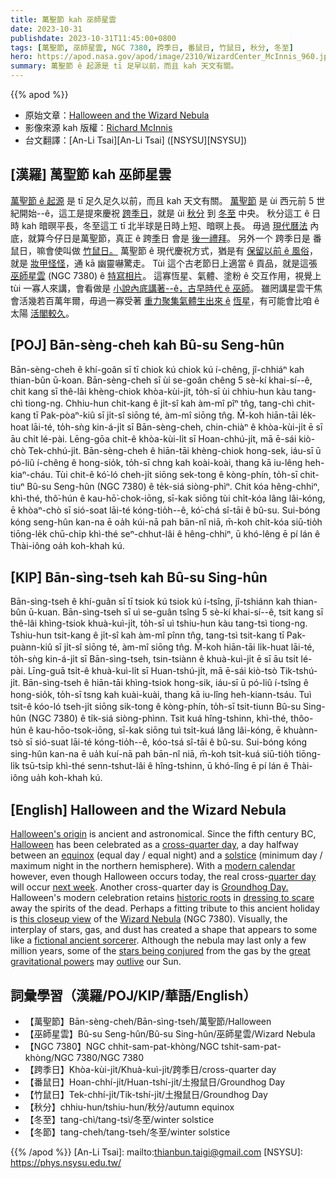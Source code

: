 ```yaml
---
title: 萬聖節 kah 巫師星雲
date: 2023-10-31
publishdate: 2023-10-31T11:45:00+0800
tags: [萬聖節, 巫師星雲, NGC 7380, 跨季日, 番鼠日, 竹鼠日, 秋分, 冬至]
hero: https://apod.nasa.gov/apod/image/2310/WizardCenter_McInnis_960.jpg
summary: 萬聖節 ê 起源是 tī 足早以前，而且 kah 天文有關。
---
```


{{% apod %}}

- 原始文章：[Halloween and the Wizard Nebula](https://apod.nasa.gov/apod/ap231031.html)
- 影像來源 kah 版權：[Richard McInnis](https://www.astrobin.com/users/rmcinnis1/)
- 台文翻譯：[An-Li Tsai][An-Li Tsai] ([NSYSU][NSYSU])

## [漢羅] 萬聖節 kah 巫師星雲
[萬聖節 ê 起源][Halloween's origin] 是 tī 足久足久以前，而且 kah 天文有關。
[萬聖節][Halloween] 是 ùi 西元前 5 世紀開始--ê，這工是提來慶祝 [跨季日][cross-quarter day]，就是 ùi [秋分][equinox] 到 [冬至][solstice] 中央。
秋分這工 ê 日時 kah 暗暝平長，冬至這工 tī 北半球是日時上短、暗暝上長。
毋過 [現代曆法][modern calendar] 內底，就算今仔日是萬聖節，真正 ê 跨[季][quarter day]日 會是 [後一禮拜][next week]。
另外一个 跨季日是 番鼠日，嘛會使叫做 [竹鼠日][Groundhog Day][。][.]
萬聖節 ê 現代慶祝方式，猶是有 [保留以前 ê 風俗][historic roots]，就是 [妝甲怪怪][dressing to scare]，通 kā 幽靈嚇驚走。
Tùi 這个古老節日上適當 ê 貢品，就是這張 [巫師星雲][Wizard Nebula] (NGC 7380) ê [特寫相片][this closeup view]。
這寡恆星、氣體、塗粉 ê 交互作用，視覺上 tùi 一寡人來講，會看做是 [小說內底講著--ê，古早時代 ê 巫師][fictional ancient sorcerer]。
雖罔講星雲干焦會活幾若百萬年爾，毋過一寡受著 [重力聚集氣體生出來 ê][great gravitational powers] [恆星][stars being conjured]，有可能會比咱 ê 太陽 [活閣較久][outlive]。

## [POJ] Bān-sèng-cheh kah Bû-su Seng-hûn
Bān-sèng-cheh ê khí-goân sī tī chiok kú chiok kú í-chêng, jî-chhiáⁿ kah thian-bûn ū-koan.
Bān-sèng-cheh sī ùi se-goân chêng 5 sè-kí khai-sí--ê, chit kang sī thê-lâi khèng-chiok khòa-kùi-ji̍t, to̍h-sī ùi chhiu-hun kàu tang-chì tiong-ng.
Chhiu-hun chit-kang ê ji̍t-sî kah àm-mî pîⁿ tn̂g, tang-chì chit-kang tī Pak-pòaⁿ-kiû sī ji̍t-sî siōng té, àm-mî siōng tn̂g.
M̄-koh hiān-tāi le̍k-hoat lāi-té, to̍h-sǹg kin-á-ji̍t sī Bān-sèng-cheh, chin-chiàⁿ ê khòa-kùi-ji̍t ē sī āu chi̍t lé-pài.
Lēng-gōa chi̍t-ê khòa-kùi-li̍t sī Hoan-chhú-ji̍t, mā ē-sái kiò-chò Tek-chhú-ji̍t.
Bān-sèng-cheh ê hiān-tāi khèng-chiok hong-sek, iáu-sī ū pó-liû í-chêng ê hong-sio̍k, to̍h-sī chng kah koài-koài, thang kā iu-lêng heh-kiaⁿ-cháu.
Tùi chit-ê kó͘-ló cheh-ji̍t siōng sek-tong ê kòng-phín, to̍h-sī chit-tiuⁿ Bû-su Seng-hûn (NGC 7380) ê te̍k-siá siòng-phìⁿ.
Chit kóa hêng-chhiⁿ, khì-thé, thô͘-hún ê kau-hō͘-chok-iōng, sī-kak siōng tùi chi̍t-kóa lâng lâi-kóng, ē khòaⁿ-chò sī sió-soat lāi-té kóng-tio̍h--ê, kó͘-chá sî-tāi ê bû-su.
Sui-bóng kóng seng-hûn kan-na ē oa̍h kúi-nā pah bān-nî niā, m̄-koh chi̍t-kóa siū-tio̍h tiōng-le̍k chū-chi̍p khì-thé seⁿ-chhut-lâi ê hêng-chhiⁿ, ū khó-lêng ē pí lán ê Thài-iông oa̍h koh-khah kú.

## [KIP] Bān-sìng-tseh kah Bû-su Sing-hûn
Bān-sìng-tseh ê khí-guân sī tī tsiok kú tsiok kú í-tsîng, jî-tshiánn kah thian-bûn ū-kuan.
Bān-sìng-tseh sī uì se-guân tsîng 5 sè-kí khai-sí--ê, tsit kang sī thê-lâi khìng-tsiok khuà-kuì-ji̍t, to̍h-sī uì tshiu-hun kàu tang-tsì tiong-ng.
Tshiu-hun tsit-kang ê ji̍t-sî kah àm-mî pînn tn̂g, tang-tsì tsit-kang tī Pak-puànn-kiû sī ji̍t-sî siōng té, àm-mî siōng tn̂g.
M̄-koh hiān-tāi li̍k-huat lāi-té, to̍h-sǹg kin-á-ji̍t sī Bān-sìng-tseh, tsin-tsiànn ê khuà-kuì-ji̍t ē sī āu tsi̍t lé-pài.
Līng-guā tsi̍t-ê khuà-kuì-li̍t sī Huan-tshú-ji̍t, mā ē-sái kiò-tsò Tik-tshú-ji̍t.
Bān-sìng-tseh ê hiān-tāi khìng-tsiok hong-sik, iáu-sī ū pó-liû í-tsîng ê hong-sio̍k, to̍h-sī tsng kah kuài-kuài, thang kā iu-lîng heh-kiann-tsáu.
Tuì tsit-ê kóo-ló tseh-ji̍t siōng sik-tong ê kòng-phín, to̍h-sī tsit-tiunn Bû-su Sing-hûn (NGC 7380) ê ti̍k-siá siòng-phìnn.
Tsit kuá hîng-tshinn, khì-thé, thôo-hún ê kau-hōo-tsok-iōng, sī-kak siōng tuì tsi̍t-kuá lâng lâi-kóng, ē khuànn-tsò sī sió-suat lāi-té kóng-tio̍h--ê, kóo-tsá sî-tāi ê bû-su.
Sui-bóng kóng sing-hûn kan-na ē ua̍h kuí-nā pah bān-nî niā, m̄-koh tsi̍t-kuá siū-tio̍h tiōng-li̍k tsū-tsi̍p khì-thé senn-tshut-lâi ê hîng-tshinn, ū khó-lîng ē pí lán ê Thài-iông ua̍h koh-khah kú.

## [English] Halloween and the Wizard Nebula

[Halloween's origin][Halloween's origin] is ancient and astronomical.
Since the fifth century BC, [Halloween][Halloween] has been celebrated as a [cross-quarter day][cross-quarter day], a day halfway between an [equinox][equinox] (equal day / equal night) and a [solstice][solstice] (minimum day / maximum night in the northern hemisphere).
With a [modern calendar][modern calendar] however, even though Halloween occurs today, the real cross-[quarter day][quarter day] will occur [next week][next week].
Another cross-quarter day is [Groundhog Day][Groundhog Day][.][.]
Halloween's modern celebration retains [historic roots][historic roots] in [dressing to scare][dressing to scare] away the spirits of the dead.
Perhaps a fitting tribute to this ancient holiday is [this closeup view][this closeup view] of the [Wizard Nebula][Wizard Nebula] (NGC 7380).
Visually, the interplay of stars, gas, and dust has created a shape that appears to some like a [fictional ancient sorcerer][fictional ancient sorcerer].
Although the nebula may last only a few million years, some of the [stars being conjured][stars being conjured] from the gas by the [great gravitational powers][great gravitational powers] may [outlive][outlive] our Sun.

## 詞彙學習（漢羅/POJ/KIP/華語/English）
- 【萬聖節】Bān-sèng-cheh/Bān-sìng-tseh/萬聖節/Halloween
- 【巫師星雲】Bû-su Seng-hûn/Bû-su Sing-hûn/巫師星雲/Wizard Nebula
- 【NGC 7380】NGC chhit-sam-pat-khòng/NGC tshit-sam-pat-khòng/NGC 7380/NGC 7380
- 【跨季日】Khòa-kùi-ji̍t/Khuà-kuì-ji̍t/跨季日/cross-quarter day
- 【番鼠日】Hoan-chhí-ji̍t/Huan-tshí-ji̍t/土撥鼠日/Groundhog Day
- 【竹鼠日】Tek-chhí-ji̍t/Tik-tshí-ji̍t/土撥鼠日/Groundhog Day
- 【秋分】chhiu-hun/tshiu-hun/秋分/autumn equinox
- 【冬至】tang-chì/tang-tsì/冬至/winter solstice
- 【冬節】tang-cheh/tang-tseh/冬至/winter solstice

{{% /apod %}}
[An-Li Tsai]: mailto:thianbun.taigi@gmail.com
[NSYSU]: https://phys.nsysu.edu.tw/

[copyright]: https://apod.nasa.gov/apod/fap/lib/about_apod.html#srapply
[License]: https://creativecommons.org/licenses/by/2.0/

[Halloween's origin]:https://www.history.com/topics/halloween/history-of-halloween
[Halloween]:https://en.wikipedia.org/wiki/Halloween
[cross-quarter day]:https://earthsky.org/astronomy-essentials/halloween-derived-from-ancient-celtic-cross-quarter-day/
[equinox]:https://www.timeanddate.com/calendar/september-equinox.html
[solstice]:https://apod.nasa.gov/apod/ap220321.html
[modern calendar]:https://webexhibits.org/calendars/year-countries.html
[quarter day]:https://en.wikipedia.org/wiki/Quarter_days
[next week]:https://sonrisaeast.com/quarter-sun-cross-quarter-calendar/
[Groundhog Day]:https://en.wikipedia.org/wiki/Groundhog_Day
[.]:http://www.youtube.com/watch?v=eZbtAFq7dP8
[historic roots]:https://www.neopagan.net/Halloween-Origins.html
[dressing to scare]:https://www.boredpanda.com/blog/wp-content/uploads/2016/10/halloween-cat-costumes-19-57f75fe01d15b__605.jpg
[this closeup view]:https://www.astrobin.com/kt2rv5/
[Wizard Nebula]:https://en.wikipedia.org/wiki/NGC_7380
[fictional ancient sorcerer]:https://en.wikipedia.org/wiki/Magician_(fantasy)#/media/File:Arthur-Pyle_The_Enchanter_Merlin.JPG
[stars being conjured]:https://science.nasa.gov/astrophysics/focus-areas/how-do-stars-form-and-evolve/
[great gravitational powers]:https://en.wikipedia.org/wiki/Gravitational_collapse
[outlive]:http://hyperphysics.phy-astr.gsu.edu/hbase/Astro/startime.html
